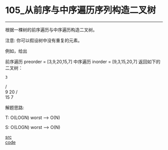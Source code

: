 # 105_从前序与中序遍历序列构造二叉树

---

根据一棵树的前序遍历与中序遍历构造二叉树。

注意:
你可以假设树中没有重复的元素。

例如，给出

前序遍历 preorder = [3,9,20,15,7]
中序遍历 inorder = [9,3,15,20,7]
返回如下的二叉树：

    3
   / \
  9  20
    /  \
   15   7


解题思路:

T: O(LOGN) worst --> O(N)

S: O(LOGN) worst --> O(N)

[src](https://leetcode-cn.com/problems/construct-binary-tree-from-preorder-and-inorder-traversal/) <br>
[code](code/105.c) <br>
